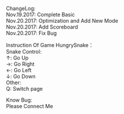 ChangeLog:<br>
Nov.19.2017: Complete Basic<br>
Nov.20.2017: Optimization and Add New Mode<br>
Nov.20.2017: Add Scoreboard<br>
Nov.20.2017: Fix Bug<br>

Instruction Of Game HungrySnake：<br>
Snake Control:<br>
↑: Go Up<br> 
→: Go Right<br> 
←: Go Left<br> 
↓: Go Down<br> 
Other:<br>
Q: Switch page<br>

Know Bug: <br>
Please Connect Me